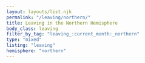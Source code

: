 ```yaml
---
layout: layouts/list.njk
permalink: "/leaving/northern/"
title: Leaving in the Northern Hemisphere
body_class: leaving
filter_by_tag: "leaving_:current_month:_northern"
type: "mixed"
listing: "leaving"
hemisphere: "northern"
---
```

